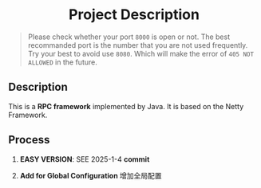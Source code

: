 # <center>Project Description</center>

> Please check whether your port `8000` is open or not. The best recommanded port is the number that you are not used frequently.  Try your best to avoid use `8080`. Which will make the error of `405 NOT ALLOWED` in the future.

## Description

This is a **RPC framework** implemented by Java. It is based on the Netty Framework.


## Process

1. **EASY VERSION**: SEE 2025-1-4 **commit** 
  
2. **Add for Global Configuration** 增加全局配置
